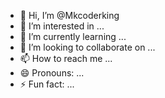 - 👋 Hi, I’m @Mkcoderking
- 👀 I’m interested in ...
- 🌱 I’m currently learning ...
- 💞️ I’m looking to collaborate on ...
- 📫 How to reach me ...
- 😄 Pronouns: ...
- ⚡ Fun fact: ...

<!---
Mkcoderking/Mkcoderking is a ✨ special ✨ repository because its `README.md` (this file) appears on your GitHub profile.
You can click the Preview link to take a look at your changes.
--->
